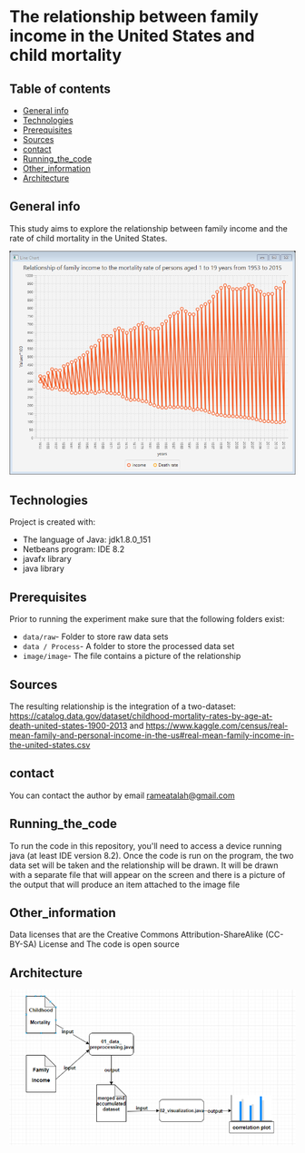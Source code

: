 # The relationship between family income in the United States and child mortality
## Table of contents
* [General info](#general-info)
* [Technologies](#technologies)
* [Prerequisites](#Prerequisites)
* [Sources](#Sources)
* [contact](#contact)
* [Running_the_code](#Running_the_code)
* [Other_information](#Other_information)
* [Architecture](#Architecture)
## General info
This study aims to explore the relationship between family income and the rate of child mortality in the United States.

 ![Algorithm schema](image/image.png)
 
## Technologies
Project is created with:
* The language of Java: jdk1.8.0_151
* Netbeans program: IDE 8.2
* javafx library 
* java library 
## Prerequisites
Prior to running the experiment make sure that the following folders exist:
* `data/raw`- Folder to store raw data sets
* `data / Process`- A folder to store the processed data set
* `image/image`- The file contains a picture of the relationship
 ## Sources
The resulting relationship is the integration of a two-dataset:
https://catalog.data.gov/dataset/childhood-mortality-rates-by-age-at-death-united-states-1900-2013
and https://www.kaggle.com/census/real-mean-family-and-personal-income-in-the-us#real-mean-family-income-in-the-united-states.csv
## contact
You can contact the author by email rameatalah@gmail.com
## Running_the_code
To run the code in this repository, you'll need to access a device running java (at least IDE version 8.2).
Once the code is run on the program, the two data set will be taken and the relationship will be drawn. It will be drawn with a separate file that will appear on the screen and there is a picture of the output that will produce an item attached to the image file
## Other_information
Data licenses that are the Creative Commons Attribution-ShareAlike (CC-BY-SA) License
 and The code is open source
 ## Architecture
 ![Algorithm schema](image/uml.png)
